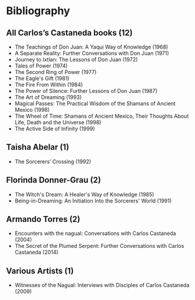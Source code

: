 # Bibliography

## All Carlos’s Castaneda books \(12\)

* The Teachings of Don Juan: A Yaqui Way of Knowledge \(1968\)
* A Separate Reality: Further Conversations with Don Juan \(1971\)
* Journey to Ixtlan: The Lessons of Don Juan \(1972\)
* Tales of Power \(1974\)
* The Second Ring of Power \(1977\)
* The Eagle's Gift \(1981\)
* The Fire From Within \(1984\)
* The Power of Silence: Further Lessons of Don Juan \(1987\)
* The Art of Dreaming \(1993\)
* Magical Passes: The Practical Wisdom of the Shamans of Ancient Mexico \(1998\)
* The Wheel of Time: Shamans of Ancient Mexico, Their Thoughts About Life, Death and the Universe \(1998\)
* The Active Side of Infinity \(1999\)

## Taisha Abelar \(1\)

* The Sorcerers’ Crossing \(1992\)

## Florinda Donner-Grau \(2\)

* The Witch's Dream: A Healer's Way of Knowledge \(1985\)
* Being-in-Dreaming: An Initiation Into the Sorcerers' World \(1991\)

## Armando Torres \(2\)

* Encounters with the nagual: Conversations with Carlos Castaneda \(2004\)
* The Secret of the Plumed Serpent: Further Conversations with Carlos Castaneda \(2014\)

## Various Artists \(1\)

* Witnesses of the Nagual: Interviews with Disciples of Carlos Castaneda \(2009\)

